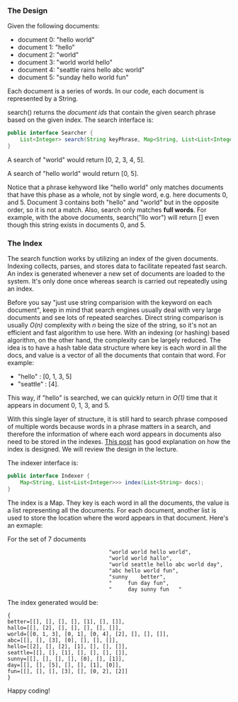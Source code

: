 ### The Design

Given the following documents:

 - document 0: "hello world"
 - document 1: "hello"
 - document 2: "world"
 - document 3: "world world hello"
 - document 4: "seattle rains hello abc world"
 - document 5: "sunday hello world fun"

Each document is a series of words. In our code, each document is represented by a String.

search() returns the *document ids* that contain the given search phrase based on the given index. The search interface is:

```java
public interface Searcher {
    List<Integer> search(String keyPhrase, Map<String, List<List<Integer>>> indexes);
}
````

A search of "world" would return [0, 2, 3, 4, 5].

A search of "hello world" would return [0, 5].

Notice that a phrase kehyword like "hello world" only matches documents that have this phase as a whole, not by single word, e.g. here documents 0, and 5. Document 3 contains both "hello" and "world" but in the opposite order, so it is not a match. Also, search only matches **full words**. For example, with the above documents, search("llo wor") will return [] even though this string exists in documents 0, and 5.

### The Index

The search function works by utilizing an index of the given documents. Indexing collects, parses, and stores data to facilitate repeated fast search. An index is generated whenever a new set of documents are loaded to the system. It's only done once whereas search is carried out repeatedly using an index.

Before you say "just use string comparision with the keyword on each document", keep in mind that search engines usually deal with very large documents and see lots of repeated searches. Direct string comparison is usually *O(n)* complexity with *n* being the size of the string, so it's not an efficient and fast algorithm to use here. With an indexing (or hashing) based algorithm, on the other hand, the complexity can be largely reduced. The idea is to have a hash table data structure where key is each word in all the docs, and value is a vector of all the documents that contain that word. For example:

- "hello" : \[0, 1, 3, 5\]
- "seattle" : \[4\].

This way, if "hello" is searched, we can quickly return in *O(1)* time that it appears in document 0, 1, 3, and 5.

With this single layer of structure, it is still hard to search phrase composed of multiple words because words in a phrase matters in a search, and therefore the information of where each word appears in documents also need to be stored in the indexes. [This post](http://www.ardendertat.com/2011/05/30/how-to-implement-a-search-engine-part-1-create-index/) has good explanation on how the index is designed. We will review the design in the lecture.

The indexer interface is:

```java
public interface Indexer {
    Map<String, List<List<Integer>>> index(List<String> docs);
}
```

The index is a Map. They key is each word in all the documents, the value is a list representing all the documents. For each document, another list is used to store the location where the word appears in that document. Here's an exmaple:

For the set of 7 documents

```
                                "world world hello world",
                                "world world hallo",
                                "world seattle hello abc world day",
                                "abc hello world fun",
                                "sunny    better",
                                "     fun day fun",
                                "     day sunny fun   "
```

The index generated would be:

```
{
better=[[], [], [], [], [1], [], []], 
hallo=[[], [2], [], [], [], [], []], 
world=[[0, 1, 3], [0, 1], [0, 4], [2], [], [], []], 
abc=[[], [], [3], [0], [], [], []], 
hello=[[2], [], [2], [1], [], [], []], 
seattle=[[], [], [1], [], [], [], []], 
sunny=[[], [], [], [], [0], [], [1]], 
day=[[], [], [5], [], [], [1], [0]], 
fun=[[], [], [], [3], [], [0, 2], [2]]
}
```

Happy coding!

